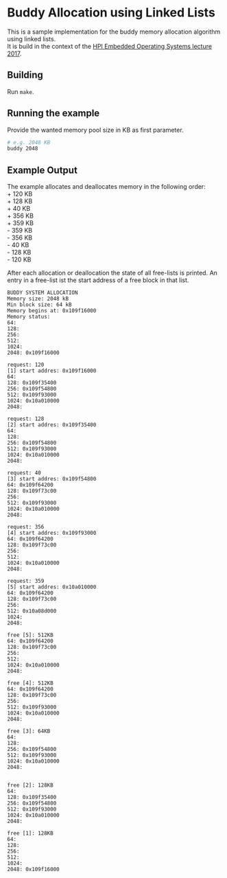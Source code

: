 # Buddy Allocation using Linked Lists

This is a sample implementation for the buddy memory allocation algorithm using linked lists.  
It is build in the context of the [HPI Embedded Operating Systems lecture 2017](https://www.dcl.hpi.uni-potsdam.de/teaching/EOS17/).

## Building

Run `make`.

## Running the example

Provide the wanted memory pool size in KB as first parameter.
```bash
# e.g. 2048 KB
buddy 2048
```

## Example Output

The example allocates and deallocates memory in the following order:  
    + 120 KB  
    + 128 KB  
    + 40  KB  
    + 356  KB  
    + 359  KB  
    - 359 KB  
    - 356 KB  
    - 40 KB  
    - 128 KB  
    - 120 KB

After each allocation or deallocation the state of all free-lists is printed. An entry in a free-list ist the start address of a free block in that list.

```
BUDDY SYSTEM ALLOCATION
Memory size: 2048 kB
Min block size: 64 kB
Memory begins at: 0x109f16000
Memory status:
64:
128:
256:
512:
1024:
2048: 0x109f16000

request: 120
[1] start addres: 0x109f16000
64:
128: 0x109f35400
256: 0x109f54800
512: 0x109f93000
1024: 0x10a010000
2048:

request: 128
[2] start addres: 0x109f35400
64:
128:
256: 0x109f54800
512: 0x109f93000
1024: 0x10a010000
2048:

request: 40
[3] start addres: 0x109f54800
64: 0x109f64200
128: 0x109f73c00
256:
512: 0x109f93000
1024: 0x10a010000
2048:

request: 356
[4] start addres: 0x109f93000
64: 0x109f64200
128: 0x109f73c00
256:
512:
1024: 0x10a010000
2048:

request: 359
[5] start addres: 0x10a010000
64: 0x109f64200
128: 0x109f73c00
256:
512: 0x10a08d000
1024:
2048:

free [5]: 512KB
64: 0x109f64200
128: 0x109f73c00
256:
512:
1024: 0x10a010000
2048:

free [4]: 512KB
64: 0x109f64200
128: 0x109f73c00
256:
512: 0x109f93000
1024: 0x10a010000
2048:

free [3]: 64KB
64:
128:
256: 0x109f54800
512: 0x109f93000
1024: 0x10a010000
2048:


free [2]: 128KB
64:
128: 0x109f35400
256: 0x109f54800
512: 0x109f93000
1024: 0x10a010000
2048:

free [1]: 128KB
64:
128:
256:
512:
1024:
2048: 0x109f16000
```